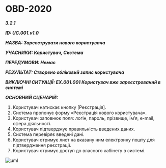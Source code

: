 # OBD-2020

***3.2.1*** 

***ID: UC.001.v1.0***
    
***НАЗВА: Зареєструвати нового користувача***
    
***УЧАСНИКИ: Користувач, Cистема***

***ПЕРЕДУМОВИ: Немає***

***РЕЗУЛЬТАТ: Створено обліковий запис користувача***

***ВИКЛЮЧНІ СИТУАЦІЇ: EX.001.001 Користувач вже зареєстрований в системі***

***ОСНОВНИЙ СЦЕНАРІЙ:***
1. Користувач натискає кнопку [Реєстрація].
2. Система пропонує форму «Реєстрація нового користувача».
3. Користувач заповнює поля: логін, пароль, прізвище, ім’я, e-mail, сфера діяльності.
4. Користувач підтверджує правильність введених даних.
5. Система перевіряє введені дані.
6. Користувач отримує лист на вказану ним електронну пошту для підтвердження реєстрації.
7. Користувач отримує доступ до власного кабінету в системі.

![uml](http://www.plantuml.com/plantuml/png/VLD3mXvH4Dn_kCEBhMNiN26shSagjcqd9nXap2jKtoZLx_VdKQkgzJPTTGvVSQwTFzTjtS0tr787gToLUt8V0JnvVAFRiXxTrXhyfEAUcf7pwuD11S_mkqAD1hdSDuoEv8EDlqENH_99NgzLvBzZg8XGmhkXOB_fmJ3UbTmdc3omv2LHPkDFFuonD07lVwYxBUJzkSARlNPu6Mlm6Pub34ZvQYp_YA8l3-KJGYe_6MilvFL25Cf4VRLKbHu1rV1YAQaRkKD3We0SJn4jDPJA1V9wgJc-xFpXq-UekCjo8atU8DJiDLGBi3bzMhJMTa1PsPF0UeQ8RH_62ukGqyIKRCGBWq3z4FAkIFkGkF36FeSrM64f1yIu8wy9FOMXmEC8-ac42nUTu-RAwPEd73DdnuxD_Aqn-84QCGgaslTz5xRlMhvovIgznxU1wT-biHZRXc8i1OE47Ukj3P6bUesosngm9P_7budjboSwjf63_4MPUbsM6SIXZgw7V8fwCF7Q0O0Xwd7EnWhQEItoBggn_TCfUV1rFH2f8xSYuDIdXc2RgcVduYLzRpf-uHWFsNy0)
